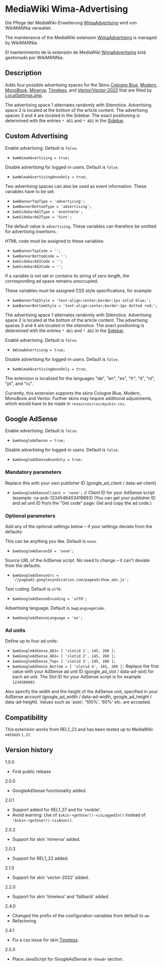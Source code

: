 # MediaWiki Wima-Advertising

Die Pflege der MediaWiki-Erweiterung [WimaAdvertising](https://www.mediawiki.org/wiki/Extension:WimaAdvertising) wird von WikiMANNia verwaltet.

The maintenance of the MediaWiki extension [WimaAdvertising](https://www.mediawiki.org/wiki/Extension:WimaAdvertising) is managed by WikiMANNia.

El mantenimiento de la extensión de MediaWiki [WimaAdvertising](https://www.mediawiki.org/wiki/Extension:WimaAdvertising) está gestionado por WikiMANNia.

## Description

Adds four possible advertising spaces for the Skins [Cologne Blue](https://www.mediawiki.org/wiki/Skin:Cologne_Blue), [Modern](https://www.mediawiki.org/wiki/Skin:Modern), [MonoBook](https://www.mediawiki.org/wiki/Skin:MonoBook), [Minerva](https://www.mediawiki.org/wiki/Skin:Minerva), [Timeless](https://www.mediawiki.org/wiki/Skin:Timeless), and [Vector/Vector-2022](https://www.mediawiki.org/wiki/Skin:Vector) that are filled by [LocalSettings.php](https://www.mediawiki.org/wiki/Manual:LocalSettings.php).

The advertising space 1 alternates randomly with Sitenotice. Advertising space 2 is located at the bottom of the article content. The advertising spaces 3 and 4 are located in the Sidebar. The exact positioning is determined with the entries `* AD1` and `* AD2` in the [Sidebar](https://www.mediawiki.org/wiki/MediaWiki:Sidebar).

## Custom Advertising

Enable advertising. Default is `false`.
* `$wmWimaAdvertising = true;`

Disable advertising for logged-in users. Default is `false`.
* `$wmWimaAdvertisingAnonOnly = true;`

Two advertising spaces can also be used as event information. These variables have to be set:

* `$wmBannerTopType = 'advertising';`
* `$wmBannerBottomType = 'advertising';`
* `$wmSidebarAd1Type = 'eventnote';`
* `$wmSidebarAd2Type = 'hint';`

The default value is `advertising`. These variables can therefore be omitted for advertising insertions.

HTML code must be assigned to these variables:

* `$wmBannerTopCode = '';`
* `$wmBannerBottomCode = '';`
* `$wmSidebarAd1Code = '';`
* `$wmSidebarAd2Code = '';`

If a variable is not set or contains its string of zero length, the corresponding ad space remains unoccupied.

These variables must be assigned CSS style specifications, for example:

* `$wmBannerTopStyle = 'text-align:center;border:1px solid blue;';`
* `$wmBannerBottomStyle = 'text-align:center;border:1px dotted red;';`

The advertising space 1 alternates randomly with Sitenotice. Advertising space 2 is located at the bottom of the article content. The advertising spaces 3 and 4 are located in the sitenotice. The exact positioning is determined with the entries `* AD1` and `* AD2` in the [Sidebar](https://www.mediawiki.org/wiki/MediaWiki:Sidebar).

Enable advertising. Default is `false`.

* `$WimaAdvertising = true;`

Disable advertising for logged-in users. Default is `false`.

* `$wmWimaAdvertisingAnonOnly = true;`

The extension is localized for the languages "de", "en", "es", "fr", "it", "nl", "pt", and "ru".

Currently, this extension supports the skins Cologne Blue, Modern, MonoBook and Vector.
Further skins may require additional adjustments, which would have to be made in `resources/css/myskin.css`.

## Google AdSense

Enable advertising. Default is `false`.
* `$wmGoogleAdSense = true;`

Disable advertising for logged-in users. Default is `false`.
* `$wmGoogleAdSenseAnonOnly = true;`

### Mandatory parameters
Replace this with your own publisher ID (google_ad_client / data-ad-client)
* `$wmGoogleAdSenseClient = 'none';` // Client ID for your AdSense script (example: ca-pub-1234546403419693)
(You can get your publisher ID and ad unit ID from the "Get code" page: Get and copy the ad code.)

### Optional parameters
Add any of the optional settings below – if your settings deviate from the defaults:

This can be anything you like. Default is `none`.
* `$wmGoogleAdSenseID = 'none';`

Source URL of the AdSense script. No need to change – it can't deviate from the defaults.
* `$wmGoogleAdSenseSrc = '//pagead2.googlesyndication.com/pagead/show_ads.js';`

Text coding. Default is `utf8`.
* `$wmGoogleAdSenseEncoding = 'utf8';`

Advertising language. Default is `$wgLanguageCode`.
* `$wmGoogleAdSenseLanguage = 'en';`

### Ad units
Define up to four ad units:
* `$wmGoogleAdSense_AD1= [ 'slotid 1', 145, 260 ];`
* `$wmGoogleAdSense_AD2= [ 'slotid 2', 145, 260 ];`
* `$wmGoogleAdSense_Top= [ 'slotid 3', 145, 260 ];`
* `$wmGoogleAdSense_Bottom = [ 'slotid 4', 145, 260 ];`
Replace the first value with your AdSense ad unit ID (google_ad_slot / data-ad-slot) for each ad unit. The Slot ID for your AdSense script is for example `1234580893`.

Also specify the width and the height of the AdSense unit, specified in your AdSense account (google_ad_width / data-ad-width, google_ad_height / data-ad-height). Values such as 'auto', '100%', '60%' etc. are accepted.

## Compatibility
This extension works from REL1_23 and has been tested up to MediaWiki version `1.37`.

## Version history

1.0.0

- First public release

2.0.0

- GoogleAdSense functionality added.

2.0.1

- Support added for REL1_37 and for 'mobile'.
- Avoid warning: Use of `$skin->getUser()->isLoggedIn()` instead of `!$skin->getUser()->isAnon()`.

2.0.2

- Support for skin 'minerva' added.

2.0.3

- Support for REL1_23 added.

2.1.0

- Support for skin 'vector-2022' added.

2.2.0

- Support for skin 'timeless' and 'fallback' added.

2.4.0

- Changed the prefix of the configuration variables from default to `wm`.
- Refactoring.

2.4.1

- Fix a css issue for skin [Timeless](https://www.mediawiki.org/wiki/Skin:Timeless).

2.5.0

- Place JavaScript for GoogleAdSense in `<head>` section.
